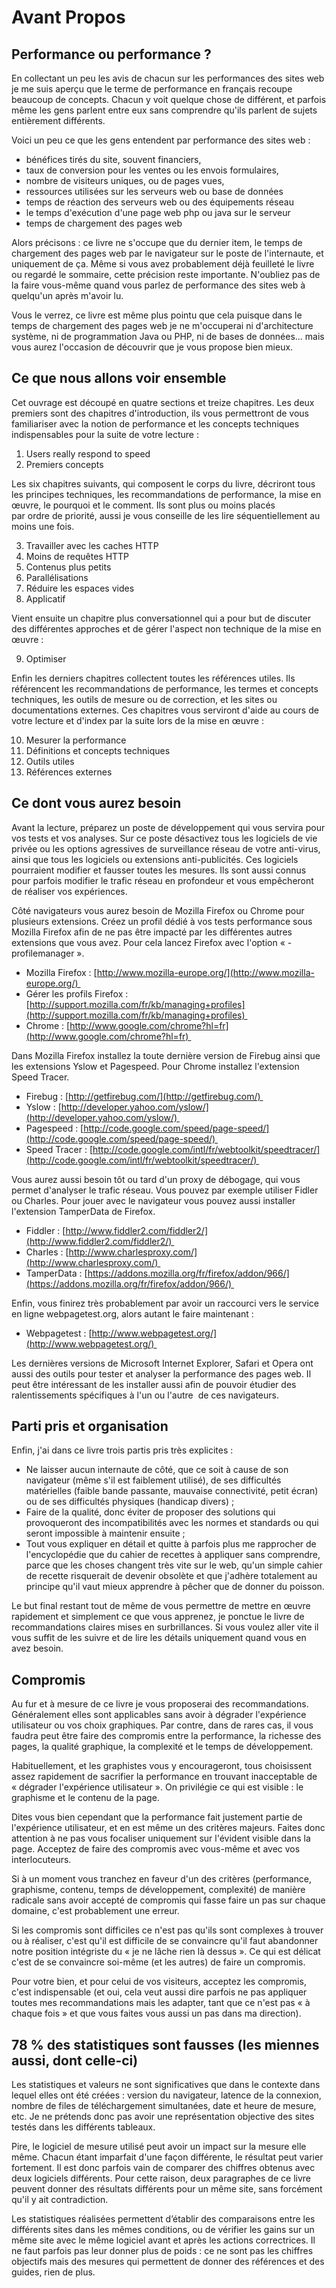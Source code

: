 Avant Propos
==========

Performance ou performance ?
---------------------------------------------

En collectant un peu les avis de chacun sur les performances des sites
web je me suis aperçu que le terme de performance en français recoupe
beaucoup de concepts. Chacun y voit quelque chose de différent, et
parfois même les gens parlent entre eux sans comprendre qu'ils parlent
de sujets entièrement différents.

Voici un peu ce que les gens entendent par performance des sites web :

-   bénéfices tirés du site, souvent financiers,
-   taux de conversion pour les ventes ou les envois formulaires,
-   nombre de visiteurs uniques, ou de pages vues,
-   ressources utilisées sur les serveurs web ou base de données
-   temps de réaction des serveurs web ou des équipements réseau
-   le temps d'exécution d'une page web php ou java sur le serveur
-   temps de chargement des pages web

Alors précisons : ce livre ne s'occupe que du dernier item, le temps de
chargement des pages web par le navigateur sur le poste de l'internaute,
et uniquement de ça. Même si vous avez probablement déjà feuilleté le
livre ou regardé le sommaire, cette précision reste importante.
N'oubliez pas de la faire vous-même quand vous parlez de performance des
sites web à quelqu'un après m'avoir lu.

Vous le verrez, ce livre est même plus pointu que cela puisque dans le
temps de chargement des pages web je ne m'occuperai ni d'architecture
système, ni de programmation Java ou PHP, ni de bases de données... mais
vous aurez l'occasion de découvrir que je vous propose bien mieux.

Ce que nous allons voir ensemble
-------------------------------------------------

Cet ouvrage est découpé en quatre sections et treize chapitres. Les deux
premiers sont des chapitres d'introduction, ils vous permettront de vous
familiariser avec la notion de performance et les concepts techniques
indispensables pour la suite de votre lecture :

1. Users really respond to speed
2. Premiers concepts

Les six chapitres suivants, qui composent le corps du livre, décriront 
tous les principes techniques, les recommandations de performance, 
la mise en œuvre, le pourquoi et le comment. Ils sont plus ou moins placés   
par ordre de priorité, aussi je vous conseille de les lire séquentiellement 
au moins une fois.

3. Travailler avec les caches HTTP
4. Moins de requêtes HTTP
5. Contenus plus petits
6. Parallélisations 
7. Réduire les espaces vides
8. Applicatif

Vient ensuite un chapitre plus conversationnel qui a pour but de
discuter des différentes approches et de gérer l'aspect non technique de
la mise en œuvre :

9. Optimiser  

Enfin les derniers chapitres collectent toutes les références utiles.
Ils référencent les recommandations de performance, les termes et
concepts techniques, les outils de mesure ou de correction, et les sites
ou documentations externes. Ces chapitres vous serviront d'aide au cours
de votre lecture et d'index par la suite lors de la mise en œuvre :

10. Mesurer la performance
11. Définitions et concepts techniques
12. Outils utiles
13. Références externes

Ce dont vous aurez besoin
--------------------------------

Avant la lecture, préparez un poste de développement qui vous servira
pour vos tests et vos analyses. Sur ce poste désactivez tous les
logiciels de vie privée ou les options agressives de surveillance réseau
de votre anti-virus, ainsi que tous les logiciels ou extensions
anti-publicités. Ces logiciels pourraient modifier et fausser toutes les
mesures. Ils sont aussi connus pour parfois modifier le trafic réseau en
profondeur et vous empêcheront de réaliser vos expériences.

Côté navigateurs vous aurez besoin de Mozilla Firefox ou Chrome pour
plusieurs extensions. Créez un profil dédié à vos tests performance sous
Mozilla Firefox afin de ne pas être impacté par les différentes autres
extensions que vous avez. Pour cela lancez Firefox avec l'option
« -profilemanager ».

-   Mozilla Firefox :
    [http://www.mozilla-europe.org/](http://www.mozilla-europe.org/) 
-   Gérer les profils Firefox :
    [http://support.mozilla.com/fr/kb/managing+profiles](http://support.mozilla.com/fr/kb/managing+profiles) 
-   Chrome :
    [http://www.google.com/chrome?hl=fr](http://www.google.com/chrome?hl=fr) 

Dans Mozilla Firefox installez la toute dernière version de Firebug
ainsi que les extensions Yslow et Pagespeed. Pour Chrome installez
l'extension Speed Tracer.

-   Firebug : [http://getfirebug.com/](http://getfirebug.com/) 
-   Yslow :
    [http://developer.yahoo.com/yslow/](http://developer.yahoo.com/yslow/) 
-   Pagespeed :
    [http://code.google.com/speed/page-speed/](http://code.google.com/speed/page-speed/) 
-   Speed Tracer :
    [http://code.google.com/intl/fr/webtoolkit/speedtracer/](http://code.google.com/intl/fr/webtoolkit/speedtracer/) 

Vous aurez aussi besoin tôt ou tard d'un proxy de débogage, qui vous
permet d'analyser le trafic réseau. Vous pouvez par exemple utiliser
Fidler ou Charles. Pour jouer avec le navigateur vous pouvez aussi
installer l'extension TamperData de Firefox.

-   Fiddler :
    [http://www.fiddler2.com/fiddler2/](http://www.fiddler2.com/fiddler2/) 
-   Charles :
    [http://www.charlesproxy.com/](http://www.charlesproxy.com/) 
-   TamperData :
    [https://addons.mozilla.org/fr/firefox/addon/966/](https://addons.mozilla.org/fr/firefox/addon/966/) 

Enfin, vous finirez très probablement par avoir un raccourci vers le
service en ligne webpagetest.org, alors autant le faire maintenant :

-   Webpagetest :
    [http://www.webpagetest.org/](http://www.webpagetest.org/) 

Les dernières versions de Microsoft Internet Explorer, Safari et Opera
ont aussi des outils pour tester et analyser la performance des pages
web. Il peut être intéressant de les installer aussi afin de pouvoir
étudier des ralentissements spécifiques à l'un ou l'autre  de ces
navigateurs.

Parti pris et organisation
-------------------------------

Enfin, j'ai dans ce livre trois partis pris très explicites :

-   Ne laisser aucun internaute de côté, que ce soit à cause de son
    navigateur (même s'il est faiblement utilisé), de ses difficultés
    matérielles (faible bande passante, mauvaise connectivité, petit
    écran) ou de ses difficultés physiques (handicap divers) ;
-   Faire de la qualité, donc éviter de proposer des solutions qui
    provoqueront des incompatibilités avec les normes et standards ou
    qui seront impossible à maintenir ensuite ;
-   Tout vous expliquer en détail et quitte à parfois plus me rapprocher
    de l'encyclopédie que du cahier de recettes à appliquer sans
    comprendre, parce que les choses changent très vite sur le web,
    qu'un simple cahier de recette risquerait de devenir obsolète et que
    j'adhère totalement au principe qu'il vaut mieux apprendre à pêcher
    que de donner du poisson.

Le but final restant tout de même de vous permettre de mettre en œuvre
rapidement et simplement ce que vous apprenez, je ponctue le livre de
recommandations claires mises en surbrillances. Si vous voulez aller
vite il vous suffit de les suivre et de lire les détails uniquement
quand vous en avez besoin.

Compromis
---------------

Au fur et à mesure de ce livre je vous proposerai des recommandations.
Généralement elles sont applicables sans avoir à dégrader l'expérience
utilisateur ou vos choix graphiques. Par contre, dans de rares cas, il
vous faudra peut être faire des compromis entre la performance, la
richesse des pages, la qualité graphique, la complexité et le temps de
développement. 

Habituellement, et les graphistes vous y encourageront, tous choisissent
assez rapidement de sacrifier la performance en trouvant inacceptable de
« dégrader l'expérience utilisateur ». On privilégie ce qui est
visible : le graphisme et le contenu de la page.

Dites vous bien cependant que la performance fait justement partie de
l'expérience utilisateur, et en est même un des critères majeurs. Faites
donc attention à ne pas vous focaliser uniquement sur l'évident visible
dans la page. Acceptez de faire des compromis avec vous-même et avec vos
interlocuteurs.

Si à un moment vous tranchez en faveur d'un des critères (performance,
graphisme, contenu, temps de développement, complexité) de manière
radicale sans avoir accepté de compromis qui fasse faire un pas sur
chaque domaine, c'est probablement une erreur.

Si les compromis sont difficiles ce n'est pas qu'ils sont complexes à
trouver ou à réaliser, c'est qu'il est difficile de se convaincre qu'il
faut abandonner notre position intégriste du « je ne lâche rien là
dessus ». Ce qui est délicat c'est de se convaincre soi-même (et les
autres) de faire un compromis.

Pour votre bien, et pour celui de vos visiteurs, acceptez les compromis,
c'est indispensable (et oui, cela veut aussi dire parfois ne pas
appliquer toutes mes recommandations mais les adapter, tant que ce n'est
pas « à chaque fois » et que vous faites vous aussi un pas dans ma
direction).

78 % des statistiques sont fausses (les miennes aussi, dont celle-ci)
---------------------------------------------------------------------------------

Les statistiques et valeurs ne sont significatives que dans le contexte
dans lequel elles ont été créées : version du navigateur, latence de la
connexion, nombre de files de téléchargement simultanées, date et heure
de mesure, etc. Je ne prétends donc pas avoir une représentation
objective des sites testés dans les différents tableaux.

Pire, le logiciel de mesure utilisé peut avoir un impact sur la mesure
elle même. Chacun étant imparfait d'une façon différente, le résultat
peut varier fortement. Il est donc parfois vain de comparer des chiffres
obtenus avec deux logiciels différents. Pour cette raison, deux
paragraphes de ce livre peuvent donner des résultats différents pour un même
site, sans forcément qu'il y ait contradiction.

Les statistiques réalisées permettent d’établir des comparaisons entre
les différents sites dans les mêmes conditions, ou de vérifier les gains
sur un même site avec le même logiciel avant et après les actions
correctrices. Il ne faut parfois pas leur donner plus de poids : ce ne
sont pas les chiffres objectifs mais des mesures qui permettent de
donner des références et des guides, rien de plus.

